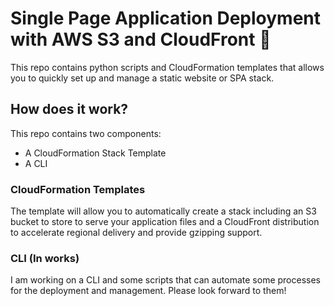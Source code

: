# Single Page Application Deployment with AWS S3 and CloudFront 🚀

This repo contains python scripts and CloudFormation templates that allows you to quickly set up and manage a static website or SPA stack. 

## How does it work? 
This repo contains two components:

- A CloudFormation Stack Template
- A CLI

### CloudFormation Templates 
The template will allow you to automatically create a stack including an S3 bucket to store to serve your application files and a CloudFront distribution to accelerate regional delivery and provide gzipping support.

### CLI (In works)
I am working on a CLI and some scripts that can automate some processes for the deployment and management. Please look forward to them!